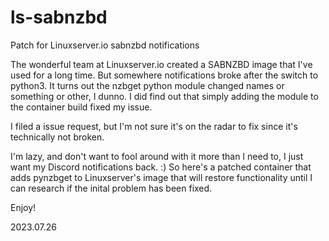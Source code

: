 # ls-sabnzbd
Patch for Linuxserver.io sabnzbd notifications

The wonderful team at Linuxserver.io created a SABNZBD image that I've used for a long time.  But somewhere notifications broke after the switch to python3.  It turns out the nzbget python module changed names or something or other, I dunno.  I did find out that simply adding the module to the container build fixed my issue.

I filed a issue request, but I'm not sure it's on the radar to fix since it's technically not broken.

I'm lazy, and don't want to fool around with it more than I need to, I just want my Discord notifications back.  :)  So here's a patched container that adds pynzbget to Linuxserver's image that will restore functionality until I can research if the inital problem has been fixed.

Enjoy!

2023.07.26
